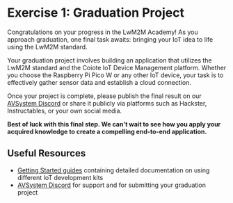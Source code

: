 # Exercise 1: Graduation Project

Congratulations on your progress in the LwM2M Academy! As you approach graduation, one final task awaits: bringing your IoT idea to life using the LwM2M standard.

Your graduation project involves building an application that utilizes the LwM2M standard and the Coiote IoT Device Management platform. Whether you choose the Raspberry Pi Pico W or any other IoT device, your task is to effectively gather sensor data and establish a cloud connection.

Once your project is complete, please publish the final result on our [AVSystem Discord](https://discord.avsystem.com/) or share it publicly via platforms such as Hackster, Instructables, or your own social media.

**Best of luck with this final step. We can't wait to see how you apply your acquired knowledge to create a compelling end-to-end application.**

## Useful Resources
* [Getting Started guides](https://iotdevzone.avsystem.com/docs/LwM2M_Client/Getting_started/) containing detailed documentation on using different IoT development kits
* [AVSystem Discord](https://discord.avsystem.com/) for support and for submitting your graduation project



